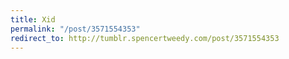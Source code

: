 ```yaml
---
title: Xid
permalink: "/post/3571554353"
redirect_to: http://tumblr.spencertweedy.com/post/3571554353
---
```


